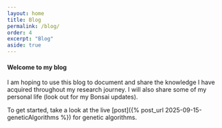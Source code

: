 ```yaml
---
layout: home
title: Blog
permalink: /blog/
order: 4
excerpt: "Blog"
aside: true
---
```



#### Welcome to my blog  
I am hoping to use this blog to document and share the knowledge I have acquired throughout my research journey. I will also share some of my personal life (look out for my Bonsai updates). 

To get started, take a look at the live [post]({% post_url 2025-09-15-geneticAlgorithms %}) for genetic algorithms. 